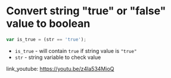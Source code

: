 # Convert string "true" or "false" value to boolean

```javascript
var is_true = (str == 'true');
```

- `is_true` - will contain ```true``` if string value is ```"true"```
- `str` - string variable to check value


link_youtube: https://youtu.be/z4la534MioQ
